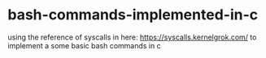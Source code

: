 # bash-commands-implemented-in-c
using the reference of syscalls in here: https://syscalls.kernelgrok.com/ to implement a some basic bash commands in c
